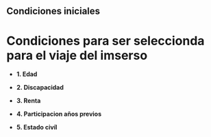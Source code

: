 ## Condiciones iniciales
# Condiciones para ser seleccionda para el viaje del imserso

- **1. Edad**

- **2. Discapacidad**

- **3. Renta**

- **4. Participacion años previos**

- **5. Estado civíl**


